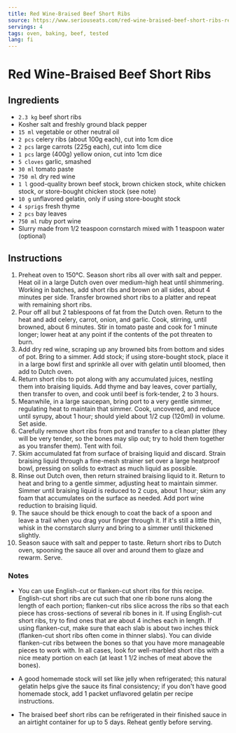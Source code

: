 ```yaml
---
title: Red Wine-Braised Beef Short Ribs
source: https://www.seriouseats.com/red-wine-braised-beef-short-ribs-recipe
servings: 4
tags: oven, baking, beef, tested
lang: fi
---
```


# Red Wine-Braised Beef Short Ribs

## Ingredients

* `2.3 kg` beef short ribs
* Kosher salt and freshly ground black pepper
* `15 ml` vegetable or other neutral oil
* `2 pcs` celery ribs (about 100g each), cut into 1cm dice
* `2 pcs` large carrots (225g each), cut into 1cm dice
* `1 pcs` large (400g) yellow onion, cut into 1cm dice
* `5 cloves` garlic, smashed
* `30 ml` tomato paste
* `750 ml` dry red wine
* `1 l` good-quality brown beef stock, brown chicken stock, white chicken stock, or store-bought chicken stock (see note)
* `10 g` unflavored gelatin, only if using store-bought stock
* `4 sprigs` fresh thyme
* `2 pcs` bay leaves
* `750 ml` ruby port wine
* Slurry made from 1/2 teaspoon cornstarch mixed with 1 teaspoon water (optional)

## Instructions

1. Preheat oven to 150°C. Season short ribs all over with salt and pepper. Heat oil in a large Dutch oven over medium-high heat until shimmering. Working in batches, add short ribs and brown on all sides, about 4 minutes per side. Transfer browned short ribs to a platter and repeat with remaining short ribs.
1. Pour off all but 2 tablespoons of fat from the Dutch oven. Return to the heat and add celery, carrot, onion, and garlic. Cook, stirring, until browned, about 6 minutes. Stir in tomato paste and cook for 1 minute longer; lower heat at any point if the contents of the pot threaten to burn.
1. Add dry red wine, scraping up any browned bits from bottom and sides of pot. Bring to a simmer. Add stock; if using store-bought stock, place it in a large bowl first and sprinkle all over with gelatin until bloomed, then add to Dutch oven.
1. Return short ribs to pot along with any accumulated juices, nestling them into braising liquids. Add thyme and bay leaves, cover partially, then transfer to oven, and cook until beef is fork-tender, 2 to 3 hours.
1. Meanwhile, in a large saucepan, bring port to a very gentle simmer, regulating heat to maintain that simmer. Cook, uncovered, and reduce until syrupy, about 1 hour; should yield about 1/2 cup (120ml) in volume. Set aside.
1. Carefully remove short ribs from pot and transfer to a clean platter (they will be very tender, so the bones may slip out; try to hold them together as you transfer them). Tent with foil.
1. Skim accumulated fat from surface of braising liquid and discard. Strain braising liquid through a fine-mesh strainer set over a large heatproof bowl, pressing on solids to extract as much liquid as possible.
1. Rinse out Dutch oven, then return strained braising liquid to it. Return to heat and bring to a gentle simmer, adjusting heat to maintain simmer. Simmer until braising liquid is reduced to 2 cups, about 1 hour; skim any foam that accumulates on the surface as needed. Add port wine reduction to braising liquid.
1. The sauce should be thick enough to coat the back of a spoon and leave a trail when you drag your finger through it. If it's still a little thin, whisk in the cornstarch slurry and bring to a simmer until thickened slightly.
1. Season sauce with salt and pepper to taste. Return short ribs to Dutch oven, spooning the sauce all over and around them to glaze and rewarm. Serve.

### Notes

* You can use English-cut or flanken-cut short ribs for this recipe. English-cut short ribs are cut such that one rib bone runs along the length of each portion; flanken-cut ribs slice across the ribs so that each piece has cross-sections of several rib bones in it. If using English-cut short ribs, try to find ones that are about 4 inches each in length. If using flanken-cut, make sure that each slab is about two inches thick (flanken-cut short ribs often come in thinner slabs). You can divide flanken-cut ribs between the bones so that you have more manageable pieces to work with. In all cases, look for well-marbled short ribs with a nice meaty portion on each (at least 1 1/2 inches of meat above the bones).

* A good homemade stock will set like jelly when refrigerated; this natural gelatin helps give the sauce its final consistency; if you don't have good homemade stock, add 1 packet unflavored gelatin per recipe instructions.

* The braised beef short ribs can be refrigerated in their finished sauce in an airtight container for up to 5 days. Reheat gently before serving.
